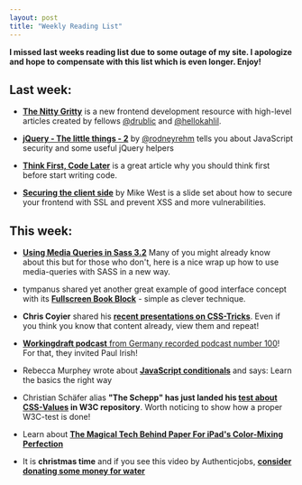 ```yaml
---
layout: post
title: "Weekly Reading List"
---
```


**I missed last weeks reading list due to some outage of my site. I apologize and hope to compensate with this list which is even longer. Enjoy!**

## Last week:

- **[The Nitty Gritty](http://thenittygritty.co/)**
is a new frontend development resource with high-level articles created by fellows [@drublic](https://twitter.com/drublic) and [@hellokahlil](https://twitter.com/hellokahlil).

- **[jQuery - The little things - 2](http://blog.rodneyrehm.de/archives/19-jQuery-The-Little-Things-2.html)**
by [@rodneyrehm](http://twitter.com/rodneyrehm) tells you about JavaScript security and some useful jQuery helpers

- **[Think First, Code Later](http://24ways.org/2012/think-first-code-later/)**
is a great article why you should think first before start writing code.

- **[Securing the client side](https://mkw.st/p/devoxx12-securing-the-client-side/#slide-0)**
by Mike West is a slide set about how to secure your frontend with SSL and prevent XSS and more vulnerabilities.

## This week:

- **[Using Media Queries in Sass 3.2](http://thesassway.com/intermediate/responsive-web-design-in-sass-using-media-queries-in-sass-32)**
Many of you might already know about this but for those who don't, here is a nice wrap up how to use media-queries with SASS in a new way.

- tympanus
shared yet another great example of good interface concept with its **[Fullscreen Book Block](http://tympanus.net/Tutorials/FullscreenBookBlock/)** - simple as clever technique.

- **Chris Coyier**
shared his **[recent presentations on CSS-Tricks](http://css-tricks.com/slides-from-some-recent-presentations/)**. Even if you think you know that content already, view them and repeat!

- [**Workingdraft podcast** from Germany recorded podcast number 100](http://workingdraft.de/100/)!
For that, they invited Paul Irish!

- Rebecca Murphey
wrote about **[JavaScript conditionals](http://rmurphey.com/blog/2012/12/10/js-conditionals/)** and says: Learn the basics the right way

- Christian Schäfer
alias **"The Schepp" has just landed his [test about CSS-Values](http://hg.csswg.org/test/file/61bd6c6a6d4e/contributors/christianschaefer/submitted/css3-values-and-units/apply-&-readout-viewportunits-on-css2.1-properties-(160-tests).html) in W3C repository**. Worth noticing to show how a proper W3C-test is done!

- Learn about
**[The Magical Tech Behind Paper For iPad's Color-Mixing Perfection](http://www.fastcompany.com/3002676/magical-tech-behind-paper-ipads-color-mixing-perfection)**

- It is **christmas time**
and if you see this video by Authenticjobs, **[consider donating some money for water](http://www.authenticjobs.com/seven/charitywater/)**